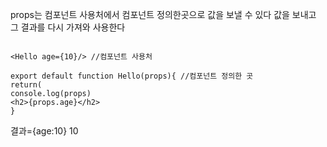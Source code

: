 props는 컴포넌트 사용처에서 컴포넌트 정의한곳으로 값을 보낼 수 있다 값을 보내고 그 결과를 다시 가져와 사용한다

```

<Hello age={10}/> //컴포넌트 사용처

export default function Hello(props){ //컴포넌트 정의한 곳
return(
console.log(props)
<h2>{props.age}</h2>
}

```

결과={age:10}
10

